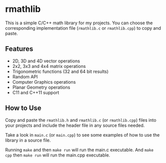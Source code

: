 # rmathlib

This is a simple C/C++ math library for my projects. You can choose the corresponding implementation file (<code>rmathlib.c</code> or <code>rmathlib.cpp</code>) to copy and paste.

## Features

- 2D, 3D and 4D vector operations
- 2x2, 3x3 and 4x4 matrix operations
- Trigonometric functions (32 and 64 bit results)
- Random API
- Computer Graphics operations
- Planar Geometry operations
- C11 and C++11 support

## How to Use

Copy and paste the <code>rmathlib.h</code> and <code>rmathlib.c</code> (or <code>rmathlib.cpp</code>) files into your projects and include the header file in any source files needed.

Take a look in <code>main.c</code> (or <code>main.cpp</code>) to see some examples of how to use the library in a source file.

Running <code>make</code> and then <code>make run</code> will run the main.c executable. And <code>make cpp</code> then <code>make run</code> will run the main.cpp executable.
